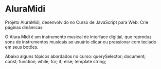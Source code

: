 # AluraMidi

Projeto AluraMidi, desenvolvido no Curso de JavaScript para Web: Crie páginas dinâmicas

O Alura Midi é um instrumento musical de interface digitial, que reproduz sons de instrumentos musicais ao usuário clicar ou pressionar com teclado em seus botões.

Abaixo alguns tópicos abordados no curso:
querySelector;
document;
const;
function;
while;
for;
if;
else;
template string;
